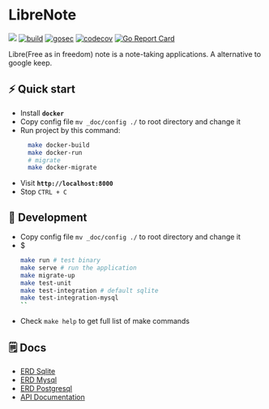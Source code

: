 # LibreNote
[![](https://img.shields.io/badge/Go-1.19-00ADD8?style=flat&logo=go)](https://golang.org/doc/go1.17)
[![build](https://github.com/libre-note/librenote/actions/workflows/build.yml/badge.svg)](https://github.com/libre-note/librenote/actions?query=workflow%3ABuild)
[![gosec](https://img.shields.io/github/workflow/status/libre-note/librenote/Security?label=%F0%9F%94%91%20gosec&style=flat&color=75C46B)](https://github.com/libre-note/librenote/actions?query=workflow%3ASecurity)
[![codecov](https://codecov.io/gh/libre-note/librenote/branch/master/graph/badge.svg?token=N3JVSRO5NZ)](https://codecov.io/gh/libre-note/librenote)
[![Go Report Card](https://goreportcard.com/badge/github.com/libre-note/librenote)](https://goreportcard.com/report/github.com/libre-note/librenote)

Libre(Free as in freedom) note is a note-taking applications. A alternative to google keep.

## ⚡️ Quick start
- Install **`docker`**
- Copy config file `mv _doc/config ./` to root directory and change it
- Run project by this command:
  ```bash
    make docker-build
    make docker-run
    # migrate
    make docker-migrate
  ```
- Visit **`http://localhost:8000`**
- Stop `CTRL + C`

## 🔨 Development
- Copy config file `mv _doc/config ./` to root directory and change it
- $
  ```bash
  make run # test binary
  make serve # run the application
  make migrate-up
  make test-unit
  make test-integration # default sqlite
  make test-integration-mysql
  ``
- Check `make help` to get full list of make commands

## 🗒️ Docs
- [ERD Sqlite](_doc/sqlite_erd.png)
- [ERD Mysql](_doc/mysql_erd.png)
- [ERD Postgresql](_doc/postgresql_erd.png)
- [API Documentation](_doc/swagger.html)

